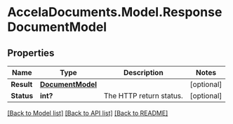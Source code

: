 # AccelaDocuments.Model.ResponseDocumentModel
## Properties

Name | Type | Description | Notes
------------ | ------------- | ------------- | -------------
**Result** | [**DocumentModel**](DocumentModel.md) |  | [optional] 
**Status** | **int?** | The HTTP return status. | [optional] 

[[Back to Model list]](../README.md#documentation-for-models) [[Back to API list]](../README.md#documentation-for-api-endpoints) [[Back to README]](../README.md)


